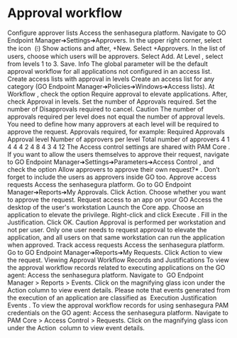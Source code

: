 # Approval workflow 

Configure approver lists
Access the senhasegura platform.
Navigate to 
GO Endpoint Manager➔Settings➔Approvers.
In the upper right corner, select the icon
 (⁝) Show actions
 and after, 
+New.
Select 
+Approvers.
In the list of users, choose which users will be approvers.
Select 
Add.
At 
Level
, select from levels 1 to 3.
Save.
Info
The global parameter will be the default approval workflow for all applications not configured in an access list.
Create access lists with approval in levels
Create an access list for any category 
(GO Endpoint Manager➔Policies➔Windows➔Access lists).
At 
Workflow
, check the option 
Require approval to elevate applications.
After, check 
Approval in levels.
Set the number of 
Approvals required.
Set the number of 
Disapprovals required to cancel.
Caution
The number of approvals required per level does not equal the number of approval levels. You need to define how many approvers at each level will be required to approve the request.
Approvals required, for example:
Required Approvals
Approval level
Number of approvers per level
Total number of approvers
4
1
4
4
4
2
4
8
4
3
4
12
The Access control settings are shared with 
PAM Core
. If you want to allow the users themselves to approve their request, navigate to 
GO Endpoint Manager➔Settings➔Parameters➔Access Control
, and check the option 
Allow approvers to approve their own request?*
. Don’t forget to include the users as approvers inside GO too.
Approve access requests
Access the senhasegura platform.
Go to 
GO Endpoint Manager➔Reports➔My Approvals.
Click 
Action.
Choose whether you want to approve the request.
Request access to an app on your GO
Access the desktop of the user's workstation
Launch the Core app.
Choose an application to elevate the privilege.
Right-click and click 
Execute
.
Fill in the 
Justification.
Click 
OK.
Caution
Approval is performed per workstation and not per user. Only one user needs to request approval to elevate the application, and all users on that same workstation can run the application when approved.
Track access requests
Access the senhasegura platform.
Go to 
GO Endpoint Manager➔Reports➔My Requests.
Click 
Action
 to view the request.
Viewing Approval Workflow Records and Justifications
To view the approval workflow records related to executing applications on the GO agent:
Access the senhasegura platform.
Navigate to
 GO Endpoint Manager > Reports > Events.
Click on the magnifying glass icon under the 
Action
 column to view event details.
Please note that events generated from the execution of an application are classified as 
Execution Justification Events
.
To view the approval workflow records for using 
senhasegura PAM
 credentials on the GO agent:
Access the senhasegura platform.
Navigate to 
PAM Core > Access Control > Requests.
Click on the magnifying glass icon under the 
Action
 column to view event details.